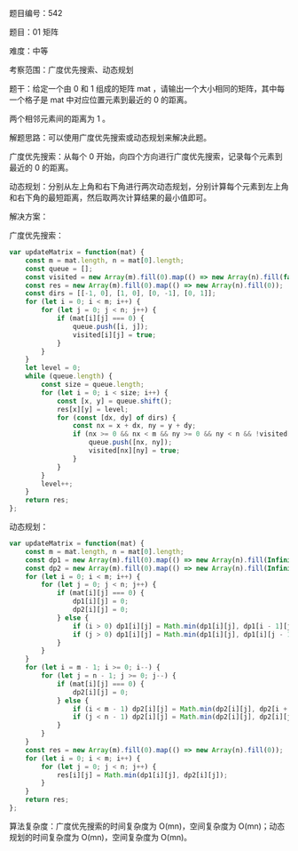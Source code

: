 题目编号：542

题目：01 矩阵

难度：中等

考察范围：广度优先搜索、动态规划

题干：给定一个由 0 和 1 组成的矩阵 mat ，请输出一个大小相同的矩阵，其中每一个格子是 mat 中对应位置元素到最近的 0 的距离。

两个相邻元素间的距离为 1 。

解题思路：可以使用广度优先搜索或动态规划来解决此题。

广度优先搜索：从每个 0 开始，向四个方向进行广度优先搜索，记录每个元素到最近的 0 的距离。

动态规划：分别从左上角和右下角进行两次动态规划，分别计算每个元素到左上角和右下角的最短距离，然后取两次计算结果的最小值即可。

解决方案：

广度优先搜索：

```javascript
var updateMatrix = function(mat) {
    const m = mat.length, n = mat[0].length;
    const queue = [];
    const visited = new Array(m).fill(0).map(() => new Array(n).fill(false));
    const res = new Array(m).fill(0).map(() => new Array(n).fill(0));
    const dirs = [[-1, 0], [1, 0], [0, -1], [0, 1]];
    for (let i = 0; i < m; i++) {
        for (let j = 0; j < n; j++) {
            if (mat[i][j] === 0) {
                queue.push([i, j]);
                visited[i][j] = true;
            }
        }
    }
    let level = 0;
    while (queue.length) {
        const size = queue.length;
        for (let i = 0; i < size; i++) {
            const [x, y] = queue.shift();
            res[x][y] = level;
            for (const [dx, dy] of dirs) {
                const nx = x + dx, ny = y + dy;
                if (nx >= 0 && nx < m && ny >= 0 && ny < n && !visited[nx][ny]) {
                    queue.push([nx, ny]);
                    visited[nx][ny] = true;
                }
            }
        }
        level++;
    }
    return res;
};
```

动态规划：

```javascript
var updateMatrix = function(mat) {
    const m = mat.length, n = mat[0].length;
    const dp1 = new Array(m).fill(0).map(() => new Array(n).fill(Infinity));
    const dp2 = new Array(m).fill(0).map(() => new Array(n).fill(Infinity));
    for (let i = 0; i < m; i++) {
        for (let j = 0; j < n; j++) {
            if (mat[i][j] === 0) {
                dp1[i][j] = 0;
                dp2[i][j] = 0;
            } else {
                if (i > 0) dp1[i][j] = Math.min(dp1[i][j], dp1[i - 1][j] + 1);
                if (j > 0) dp1[i][j] = Math.min(dp1[i][j], dp1[i][j - 1] + 1);
            }
        }
    }
    for (let i = m - 1; i >= 0; i--) {
        for (let j = n - 1; j >= 0; j--) {
            if (mat[i][j] === 0) {
                dp2[i][j] = 0;
            } else {
                if (i < m - 1) dp2[i][j] = Math.min(dp2[i][j], dp2[i + 1][j] + 1);
                if (j < n - 1) dp2[i][j] = Math.min(dp2[i][j], dp2[i][j + 1] + 1);
            }
        }
    }
    const res = new Array(m).fill(0).map(() => new Array(n).fill(0));
    for (let i = 0; i < m; i++) {
        for (let j = 0; j < n; j++) {
            res[i][j] = Math.min(dp1[i][j], dp2[i][j]);
        }
    }
    return res;
};
```

算法复杂度：广度优先搜索的时间复杂度为 O(mn)，空间复杂度为 O(mn)；动态规划的时间复杂度为 O(mn)，空间复杂度为 O(mn)。